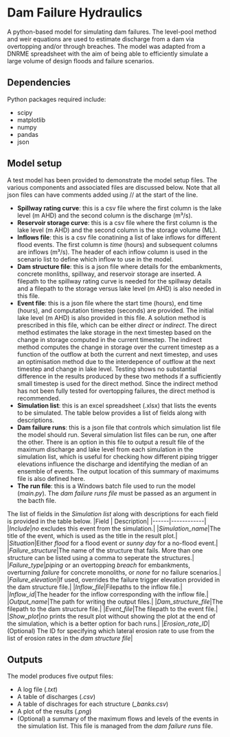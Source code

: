 # Dam Failure Hydraulics
A python-based model for simulating dam failures. The level-pool method and weir equations are used to estimate discharge from a dam via overtopping and/or through breaches. The model was adapted from a DNRME spreadsheet with the aim of being able to efficiently simulate a large volume of design floods and failure scenarios. 

## Dependencies
Python packages required include:
- scipy
- matplotlib
- numpy
- pandas
- json

## Model setup
A test model has been provided to demonstrate the model setup files. The various components and associated files are discussed below. Note that all json files can have comments added using // at the start of the line.

- **Spillway rating curve**: this is a csv file where the first column is the lake level (m AHD) and the second column is the discharge (m³/s).
- **Reservoir storage curve**: this is a csv file where the first column is the lake level (m AHD) and the second column is the storage volume (ML).
- **Inflows file**: this is a csv file conatining a list of lake inflows for different flood events. The first column is *time* (hours) and subsequent columns are inflows (m³/s). The header of each inflow column is used in the scenario list to define which inflow to use in the model.
- **Dam structure file**: this is a json file where details for the embankments, concrete monliths, spillway, and reservoir storage are inserted. A filepath to the spillway rating curve is needed for the spillway details and a filepath to the storage versus lake level (m AHD) is also needed in this file. 
- **Event file**: this is a json file where the start time (hours), end time (hours), and computation timestep (seconds) are provided. The initial lake level (m AHD) is also provided in this file. A solution method is prescribed in this file, which can be either *direct* or *indirect*. The direct method estimates the lake storage in the next timestep based on the change in storage computed in the current timestep. The indirect method computes the change in storage over the current timestep as a function of the outflow at both the current and next timestep, and uses an optimisation method due to the interdepence of outflow at the next timestep and change in lake level. Testing shows no substantial difference in the results produced by these two methods if a sufficiently small timestep is used for the direct method. Since the indirect method has not been fully tested for overtopping failures, the direct method is recommended. 
- **Simulation list**: this is an excel spreadsheet (.xlsx) that lists the events to be simulated. The table below provides a list of fields along with descriptions.
- **Dam failure runs**: this is a json file that controls which simulation list file the model should run. Several simulation list files can be run, one after the other. There is an option in this file to output a result file of the maximum discharge and lake level from each simulation in the simulation list, which is useful for checking how different piping trigger elevations influence the discharge and identifying the median of an ensemble of events. The output location of this summary of maximums file is also defined here. 
- **The run file**: this is a Windows batch file used to run the model (*main.py*). The *dam failure runs file* must be passed as an argument in the bacth file.   

The list of fields in the *Simulation list* along with descriptions for each field is provided in the table below. 
|Field | Description|
|------|------------|
|*Include*|*no* excludes this event from the simulation.|
|*Simulation_name*|The title of the event, which is used as the title in the result plot.|
|*Situation*|Either *flood* for a flood event or *sunny day* for a no-flood event.|
|*Failure_structure*|The name of the structure that fails. More than one structure can be listed using a comma to seperate the structures.|
|*Failure_type*|*piping* or an overtopping *breach* for embankments, overturning *failure* for concrete monoliths, or *none* for no failure scenarios.|
|*Failure_elevation*|If used, overrides the failure trigger elevation provided in the dam structure file.|
|*Inflow_file*|Filepaths to the inflow file.|
|*Inflow_id*|The header for the inflow corresponding with the inflow file.|
|*Output_name*|The path for writing the output files.|
|*Dam_structure_file*|The filepath to the dam structure file.|
|*Event_file*|The filepath to the event file.|
|*Show_plot*|*no* prints the result plot without showing the plot at the end of the simulation, which is a better option for bach runs.|
|*Erosion_rate_ID*| (Optional) The ID for specifying which lateral erosion rate to use from the list of erosion rates in the *dam structure file*|

## Outputs
The model produces five output files:
- A log file (*.txt*)
- A table of discharges (*.csv*)
- A table of dischrages for each structure (*_banks.csv*)
- A plot of the results (*.png*)
- (Optional) a summary of the maximum flows and levels of the events in the simulation list. This file is managed from the *dam failure runs* file.
